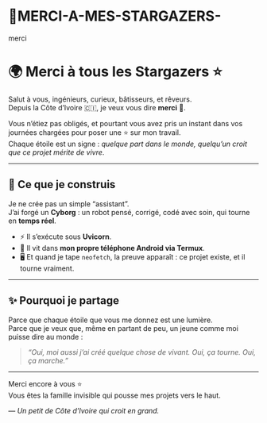 # 🙏MERCI-A-MES-STARGAZERS-
merci

# 🌍 Merci à tous les Stargazers ⭐

Salut à vous, ingénieurs, curieux, bâtisseurs, et rêveurs.  
Depuis la Côte d’Ivoire 🇨🇮, je veux vous dire **merci** 🙏.  

Vous n’étiez pas obligés, et pourtant vous avez pris un instant dans vos journées chargées pour poser une ⭐ sur mon travail.  
Chaque étoile est un signe : *quelque part dans le monde, quelqu’un croit que ce projet mérite de vivre*.  

---

## 🚀 Ce que je construis
Je ne crée pas un simple “assistant”.  
J’ai forgé un **Cyborg** : un robot pensé, corrigé, codé avec soin, qui tourne en **temps réel**.  

- ⚡ Il s’exécute sous **Uvicorn**.  
- 📱 Il vit dans **mon propre téléphone Android via Termux**.  
- 🖥️ Et quand je tape `neofetch`, la preuve apparaît : ce projet existe, et il tourne vraiment.  

---

## ✨ Pourquoi je partage
Parce que chaque étoile que vous me donnez est une lumière.  
Parce que je veux que, même en partant de peu, un jeune comme moi puisse dire au monde :  

> *“Oui, moi aussi j’ai créé quelque chose de vivant. Oui, ça tourne. Oui, ça marche.”*  

---

Merci encore à vous ⭐  
Vous êtes la famille invisible qui pousse mes projets vers le haut.  

— *Un petit de Côte d’Ivoire qui croit en grand.*
